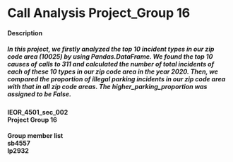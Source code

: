 # Call Analysis Project_Group 16
<h4>Description<br>
<h5>In this project, we firstly analyzed the top 10 incident types in our zip code area (10025) by using Pandas.DataFrame. We found the top 10 causes of calls to 311 and calculated the number of total incidents of each of these 10 types in our zip code area in the year 2020.
Then, we compared the proportion of illegal parking incidents in our zip code area with that in all zip code areas. The higher_parking_proportion was assigned to be False.

<h4>IEOR_4501_sec_002<br>
Project Group 16

<h4>Group member list<br>
sb4557<br>
lp2932<br>